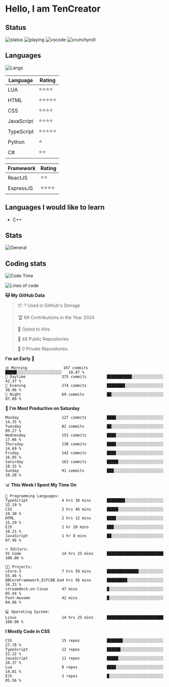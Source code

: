 # Hello, I am TenCreator

## Status
![status](https://api.statusbadges.me/badge/status/518334475038359555?simple=true&style=for-the-badge)
![playing](https://api.statusbadges.me/badge/playing/518334475038359555?style=for-the-badge)
![vscode](https://api.statusbadges.me/badge/vscode/518334475038359555?style=for-the-badge)
![crunchyroll](https://api.statusbadges.me/badge/crunchyroll/518334475038359555?style=for-the-badge)

## Languages
![Langs](https://github-readme-stats.vercel.app/api/top-langs/?username=tencreator&layout=compact&theme=radical)


|Language|Rating|
|--------|------|
|LUA|⭐️⭐️⭐️⭐️|
|HTML|⭐️⭐️⭐️⭐️⭐️|
|CSS|⭐️⭐️⭐️⭐️|
|JavaScript|⭐️⭐️⭐️⭐️|
|TypeScript|⭐️⭐️⭐️⭐️⭐️|
|Python|⭐️|
|C#|⭐️⭐️ |

|Framework|Rating|
|--------|------|
|ReactJS|⭐️⭐️|
|ExpressJS|⭐️⭐️⭐️⭐️|

## Languages I would like to learn
- C++

## Stats
![General](https://github-readme-stats.vercel.app/api?username=tencreator&show_icons=true&theme=radical)

## Coding stats
<!--START_SECTION:waka-->
![Code Time](http://img.shields.io/badge/Code%20Time-48%20hrs%2050%20mins-blue)

![Lines of code](https://img.shields.io/badge/From%20Hello%20World%20I%27ve%20Written-481.8%20thousand%20lines%20of%20code-blue)

**🐱 My GitHub Data** 

> 📦 ? Used in GitHub's Storage 
 > 
> 🏆 66 Contributions in the Year 2024
 > 
> 💼 Opted to Hire
 > 
> 📜 48 Public Repositories 
 > 
> 🔑 0 Private Repositories 
 > 
**I'm an Early 🐤** 

```text
🌞 Morning                167 commits         █████░░░░░░░░░░░░░░░░░░░░   18.87 % 
🌆 Daytime                375 commits         ███████████░░░░░░░░░░░░░░   42.37 % 
🌃 Evening                274 commits         ████████░░░░░░░░░░░░░░░░░   30.96 % 
🌙 Night                  69 commits          ██░░░░░░░░░░░░░░░░░░░░░░░   07.80 % 
```
📅 **I'm Most Productive on Saturday** 

```text
Monday                   127 commits         ████░░░░░░░░░░░░░░░░░░░░░   14.35 % 
Tuesday                  82 commits          ██░░░░░░░░░░░░░░░░░░░░░░░   09.27 % 
Wednesday                151 commits         ████░░░░░░░░░░░░░░░░░░░░░   17.06 % 
Thursday                 130 commits         ████░░░░░░░░░░░░░░░░░░░░░   14.69 % 
Friday                   142 commits         ████░░░░░░░░░░░░░░░░░░░░░   16.05 % 
Saturday                 162 commits         █████░░░░░░░░░░░░░░░░░░░░   18.31 % 
Sunday                   91 commits          ███░░░░░░░░░░░░░░░░░░░░░░   10.28 % 
```


📊 **This Week I Spent My Time On** 

```text
💬 Programming Languages: 
TypeScript               4 hrs 38 mins       ████████░░░░░░░░░░░░░░░░░   32.19 % 
CSS                      2 hrs 46 mins       █████░░░░░░░░░░░░░░░░░░░░   19.30 % 
HTML                     2 hrs 12 mins       ████░░░░░░░░░░░░░░░░░░░░░   15.29 % 
EJS                      1 hr 28 mins        ███░░░░░░░░░░░░░░░░░░░░░░   10.21 % 
JavaScript               1 hr 8 mins         ██░░░░░░░░░░░░░░░░░░░░░░░   07.96 % 

🔥 Editors: 
VS Code                  14 hrs 25 mins      █████████████████████████   100.00 % 

🐱‍💻 Projects: 
store-3                  7 hrs 59 mins       ██████████████░░░░░░░░░░░   55.46 % 
QBCoreFramework_ECFC8B.ba4 hrs 56 mins       █████████░░░░░░░░░░░░░░░░   34.23 % 
streamdeck-on-linux      47 mins             █░░░░░░░░░░░░░░░░░░░░░░░░   05.44 % 
Font-Awsome              42 mins             █░░░░░░░░░░░░░░░░░░░░░░░░   04.86 % 

💻 Operating System: 
Linux                    14 hrs 25 mins      █████████████████████████   100.00 % 
```

**I Mostly Code in CSS** 

```text
CSS                      15 repos            ███████░░░░░░░░░░░░░░░░░░   27.78 % 
TypeScript               12 repos            ██████░░░░░░░░░░░░░░░░░░░   22.22 % 
JavaScript               11 repos            █████░░░░░░░░░░░░░░░░░░░░   20.37 % 
Lua                      8 repos             ████░░░░░░░░░░░░░░░░░░░░░   14.81 % 
EJS                      3 repos             █░░░░░░░░░░░░░░░░░░░░░░░░   05.56 % 
```




<!--END_SECTION:waka-->
